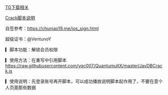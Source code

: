 [TG下载相关](https://t.me/yqc_123/1004)

[Crack脚本说明](https://t.me/yqc_123/1008)

自签参考：https://chuniao19.me/ios_sign.html

超级证书：@VentunoY

▎脚本功能：解锁会员权限

▎使用方法：在重写中引用脚本
https://raw.githubusercontent.com/yqc007/QuantumultX/master/JavDBCrack.js

▎使用说明：先登录账号再开脚本，可以成功播放说明脚本起作用了，不要在意个人页面那些数据

